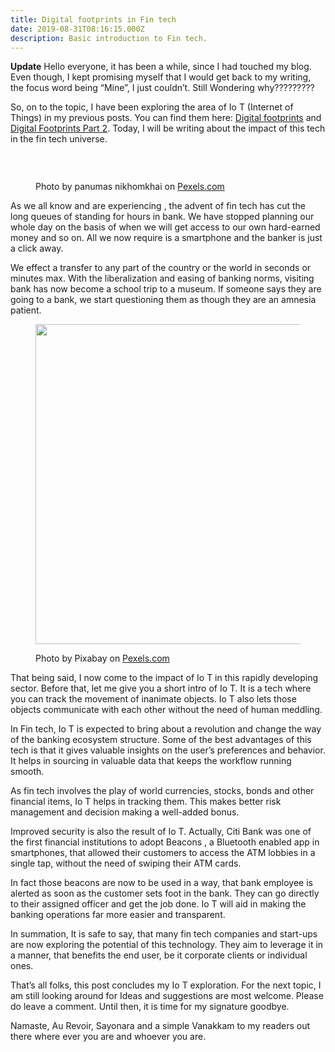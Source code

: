 ```yaml
---
title: Digital footprints in Fin tech
date: 2019-08-31T08:16:15.000Z
description: Basic introduction to Fin tech.
---
```

<p class="has-text-color has-black-color has-drop-cap">

**Update**
  Hello everyone, it has been a while, since I had touched my blog. Even though, I kept promising myself that I would get back to my writing, the focus word being &#8220;Mine&#8221;, I just couldn&#8217;t. Still Wondering why?????????
</p>

<p class="has-text-color has-black-color">
  So, on to the topic, I have been exploring the area of Io T (Internet of Things) in my previous posts. You can find them here: <a href="https://sandhyasthoughtsblog.wordpress.com/2019/07/27/digital-footprints/">Digital footprints</a> and <a href="https://sandhyasthoughtsblog.wordpress.com/2019/08/06/digital-footprints-part-2/">Digital Footprints Part 2</a>. Today, I will be writing about the impact of this tech in the fin tech universe.
</p>

&nbsp;<figure class="wp-block-image size-large">

<img class="wp-image-513" src="/wp-content/uploads/2019/08/pexels-photo-1148820.jpeg?w=1024" alt="" srcset="/wp-content/uploads/2019/08/pexels-photo-1148820.jpeg 1880w, /wp-content/uploads/2019/08/pexels-photo-1148820-300x200.jpeg 300w, /wp-content/uploads/2019/08/pexels-photo-1148820-1024x684.jpeg 1024w, /wp-content/uploads/2019/08/pexels-photo-1148820-768x513.jpeg 768w, /wp-content/uploads/2019/08/pexels-photo-1148820-1536x1025.jpeg 1536w, /wp-content/uploads/2019/08/pexels-photo-1148820-1200x801.jpeg 1200w" sizes="(max-width: 1880px) 100vw, 1880px" /><figcaption>Photo by panumas nikhomkhai on <a href="https://www.pexels.com/photo/bandwidth-close-up-computer-connection-1148820/" rel="nofollow">Pexels.com</a></figcaption></figure> 

<p class="has-text-color has-black-color">
  As we all know and are experiencing , the advent of fin tech has cut the long queues of standing for hours in bank. We have stopped planning our whole day on the basis of when we will get access to our own hard-earned money and so on. All we now require is a smartphone and the banker is just a click away.
</p>

<p class="has-text-color has-drop-cap has-black-color">
  We effect a transfer to any part of the country or the world in seconds or minutes max. With the liberalization and easing of banking norms, visiting bank has now become a school trip to a museum. If someone says they are going to a bank, we start questioning them as though they are an amnesia patient.
</p><figure class="wp-block-image size-large is-resized">

<img class="wp-image-514" src="/wp-content/uploads/2019/08/pexels-photo-210600.jpeg?w=1024" alt="" width="512" height="512" srcset="/wp-content/uploads/2019/08/pexels-photo-210600.jpeg 1300w, /wp-content/uploads/2019/08/pexels-photo-210600-300x300.jpeg 300w, /wp-content/uploads/2019/08/pexels-photo-210600-1024x1024.jpeg 1024w, /wp-content/uploads/2019/08/pexels-photo-210600-150x150.jpeg 150w, /wp-content/uploads/2019/08/pexels-photo-210600-768x768.jpeg 768w, /wp-content/uploads/2019/08/pexels-photo-210600-1200x1200.jpeg 1200w" sizes="(max-width: 512px) 100vw, 512px" /><figcaption>Photo by Pixabay on <a href="https://www.pexels.com/photo/antique-bills-business-cash-210600/" rel="nofollow">Pexels.com</a></figcaption></figure> 

<p class="has-text-color has-black-color">
  That being said, I now come to the impact of Io T in this rapidly developing sector. Before that, let me give you a short intro of Io T. It is a tech where you can track the movement of inanimate objects. Io T also lets those objects communicate with each other without the need of human meddling.
</p>

<p class="has-text-color has-black-color">
  In Fin tech, Io T is expected to bring about a revolution and change the way of the banking ecosystem structure. Some of the best advantages of this tech is that it gives valuable insights on the user&#8217;s preferences and behavior. It helps in sourcing in valuable data that keeps the workflow running smooth.
</p>

<p class="has-text-color has-black-color">
  As fin tech involves the play of world currencies, stocks, bonds and other financial items, Io T helps in tracking them. This makes better risk management and decision making a well-added bonus.
</p>

<p class="has-text-color has-black-color">
  Improved security is also the result of Io T. Actually, Citi Bank was one of the first financial institutions to adopt Beacons , a Bluetooth enabled app in smartphones, that allowed their customers to access the ATM lobbies in a single tap, without the need of swiping their ATM cards.
</p>

<p class="has-text-color has-black-color">
  In fact those beacons are now to be used in a way, that bank employee is alerted as soon as the customer sets foot in the bank. They can go directly to their assigned officer and get the job done. Io T will aid in making the banking operations far more easier and transparent.
</p>

<p class="has-text-color has-drop-cap has-black-color">
  In summation, It is safe to say, that many fin tech companies and start-ups are now exploring the potential of this technology. They aim to leverage it in a manner, that benefits the end user, be it corporate clients or individual ones.
</p>

<p class="has-text-color has-black-color">
  That&#8217;s all folks, this post concludes my Io T exploration. For the next topic, I am still looking around for Ideas and suggestions are most welcome. Please do leave a comment. Until then, it is time for my signature goodbye.
</p>

<p class="has-text-color has-black-color">
  Namaste, Au Revoir, Sayonara and a simple Vanakkam to my readers out there where ever you are and whoever you are.
</p>
